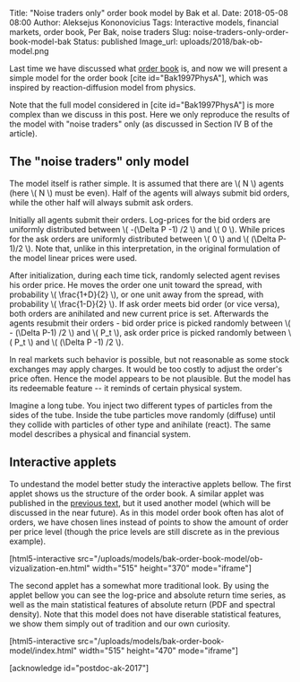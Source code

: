 Title: "Noise traders only" order book model by Bak et al.
Date: 2018-05-08 08:00
Author: Aleksejus Kononovicius
Tags: Interactive models, financial markets, order book, Per Bak, noise traders
Slug: noise-traders-only-order-book-model-bak
Status: published
Image_url: uploads/2018/bak-ob-model.png

Last time we have discussed what
[order book]({filename}/articles/2018/what-the-order-book-is.md) is, and now we
will present a simple model for the order book [cite id="Bak1997PhysA"], which
was inspired by reaction-diffusion model from physics.

Note that the full model considered in [cite id="Bak1997PhysA"] is more complex
than we discuss in this post. Here we only reproduce the results of the model
with "noise traders" only (as discussed in Section IV B of the article).

## The "noise traders" only model

The model itself is rather simple. It is assumed that there are \\\( N \\\)
agents (here \\\( N \\\) must be even). Half of the agents will always submit
bid orders, while the other half will always submit ask orders.

Initially all agents submit their orders. Log-prices for the bid orders are
uniformly distributed between \\\( -(\Delta P -1) /2 \\\) and \\\( 0 \\\). While
prices for the ask orders are uniformly distributed between \\\( 0 \\\) and
\\\( (\Delta P-1)/2 \\\). Note that, unlike in this interpretation, in the
original formulation of the model linear prices were used.

After initialization, during each time tick, randomly selected agent revises his
order price. He moves the order one unit toward the spread, with
probability \\\( \frac{1+D}{2} \\\), or one unit away from the spread,
with probability \\\( \frac{1-D}{2} \\\). If ask order meets bid order (or vice
versa), both orders are anihilated and new current price is set. Afterwards the
agents resubmit their orders - bid order price is picked randomly between
\\\( - (\Delta P-1) /2 \\\) and \\\( P_t \\\), ask order price is picked
randomly between \\\( P_t \\\) and \\\( (\Delta P -1) /2 \\\).

In real markets such behavior is possible, but not reasonable as some stock
exchanges may apply charges. It would be too costly to adjust the order's price
often. Hence the model appears to be not plausible. But the model has its
redeemable feature -- it reminds of certain physical system.

Imagine a long tube. You inject two different types of particles from the sides
of the tube. Inside the tube particles move randomly (diffuse) until they
collide with particles of other type and anihilate (react). The same model
describes a physical and financial system.

## Interactive applets

To undestand the model better study the interactive applets bellow. The first
applet shows us the structure of the order book. A similar applet was published
in the [previous text]({filename}/articles/2018/what-the-order-book-is.md), but
it used another model (which will be discussed in the near future). As in this
model order book often has alot of orders, we have chosen lines instead of points
to show the amount of order per price level (though the price levels are still
discrete as in the previous example).

[html5-interactive
src="/uploads/models/bak-order-book-model/ob-vizualization-en.html" width="515"
height="370" mode="iframe"]

The second applet has a somewhat more traditional look. By using the applet
bellow you can see the log-price and absolute return time series, as well as
the main statistical features of absolute return (PDF and spectral density).
Note that this model does not have diserable statistical features, we show them
simply out of tradition and our own curiosity.

[html5-interactive
src="/uploads/models/bak-order-book-model/index.html" width="515"
height="470" mode="iframe"]

[acknowledge id="postdoc-ak-2017"]
